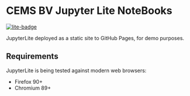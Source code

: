 # CEMS BV Jupyter Lite NoteBooks

[![lite-badge](https://jupyterlite.rtfd.io/en/latest/_static/badge.svg)](https://cemsbv.github.io/demo/)

JupyterLite deployed as a static site to GitHub Pages, for demo purposes.

## Requirements

JupyterLite is being tested against modern web browsers:

- Firefox 90+
- Chromium 89+
